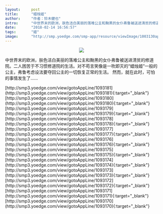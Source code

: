 ```yaml
---
layout:     post
title:      "蜡烛姬"
author:     "作者：铃木健也"
intro:      "中世界末的欧洲，肤色洁白美丽的落难公主和黝黑的女仆弗鲁被送进清贫的修道院。二人困苦于不习惯修道院的生活。对不苟言笑像是一吹即灭的“蜡烛姬”一般的公主，弗鲁考虑设法要夺回公主的一切恢复正常的生活。 然而，就在此时，可怕的事情发生了……"
date:       "2018-02-14 16:56:57"
tags:       "姬"
image:      "http://smp.yoedge.com/smp-app/resource/viewImage/1003130appline.png"
---
```

<div style="text-align: center">
<p><img src="http://smp.yoedge.com/smp-app/resource/viewImage/1003130appline.png"/></p>
</div>
<p class="post-meta">
<span>中世界末的欧洲，肤色洁白美丽的落难公主和黝黑的女仆弗鲁被送进清贫的修道院。二人困苦于不习惯修道院的生活。对不苟言笑像是一吹即灭的“蜡烛姬”一般的公主，弗鲁考虑设法要夺回公主的一切恢复正常的生活。 然而，就在此时，可怕的事情发生了……</span>
</p>
[http://smp3.yoedge.com/view/gotoAppLine/1093181](http://smp3.yoedge.com/view/gotoAppLine/1093181){:target="_blank"}
[http://smp3.yoedge.com/view/gotoAppLine/1093180](http://smp3.yoedge.com/view/gotoAppLine/1093180){:target="_blank"}
[http://smp3.yoedge.com/view/gotoAppLine/1093179](http://smp3.yoedge.com/view/gotoAppLine/1093179){:target="_blank"}
[http://smp3.yoedge.com/view/gotoAppLine/1093178](http://smp3.yoedge.com/view/gotoAppLine/1093178){:target="_blank"}
[http://smp3.yoedge.com/view/gotoAppLine/1093177](http://smp3.yoedge.com/view/gotoAppLine/1093177){:target="_blank"}
[http://smp3.yoedge.com/view/gotoAppLine/1093176](http://smp3.yoedge.com/view/gotoAppLine/1093176){:target="_blank"}
[http://smp3.yoedge.com/view/gotoAppLine/1093175](http://smp3.yoedge.com/view/gotoAppLine/1093175){:target="_blank"}
[http://smp3.yoedge.com/view/gotoAppLine/1093174](http://smp3.yoedge.com/view/gotoAppLine/1093174){:target="_blank"}
[http://smp3.yoedge.com/view/gotoAppLine/1093173](http://smp3.yoedge.com/view/gotoAppLine/1093173){:target="_blank"}
[http://smp3.yoedge.com/view/gotoAppLine/1093172](http://smp3.yoedge.com/view/gotoAppLine/1093172){:target="_blank"}
[http://smp3.yoedge.com/view/gotoAppLine/1093171](http://smp3.yoedge.com/view/gotoAppLine/1093171){:target="_blank"}
[http://smp3.yoedge.com/view/gotoAppLine/1093170](http://smp3.yoedge.com/view/gotoAppLine/1093170){:target="_blank"}


